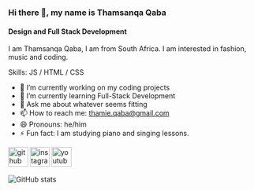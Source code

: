 ### Hi there 👋, my name is Thamsanqa Qaba
#### Design and Full Stack Development
I am Thamsanqa Qaba, I am from South Africa.
I am interested in fashion, music and coding.

Skills: JS / HTML / CSS

- 🔭 I’m currently working on my coding projects 
- 🌱 I’m currently learning Full-Stack Development 
- 💬 Ask me about whatever seems fitting 
- 📫 How to reach me: thamie.qaba@gmail.com 
- 😄 Pronouns: he/him 
- ⚡ Fun fact: I am studying piano and singing lessons. 


[<img src='https://cdn.jsdelivr.net/npm/simple-icons@3.0.1/icons/github.svg' alt='github' height='40'>](https://github.com/THAM2627)  [<img src='https://cdn.jsdelivr.net/npm/simple-icons@3.0.1/icons/instagram.svg' alt='instagram' height='40'>](https://www.instagram.com/professionalgrootman/)  [<img src='https://cdn.jsdelivr.net/npm/simple-icons@3.0.1/icons/youtube.svg' alt='youtube' height='40'>](https://www.youtube.com/channel/UCRaLPuaWs-YBk6yNrSFbyeg)  

![GitHub stats](https://github-readme-stats.vercel.app/api?username=THAM2627&show_icons=true)  

